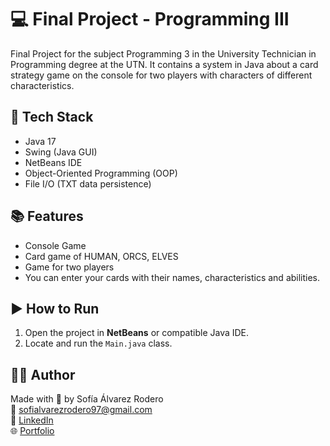 # 💻 Final Project - Programming III

Final Project for the subject Programming 3 in the University Technician in Programming degree at the UTN. It contains a system in Java about a card strategy game on the console for two players with characters of different characteristics.

## 🚀 Tech Stack

- Java 17
- Swing (Java GUI)
- NetBeans IDE
- Object-Oriented Programming (OOP)
- File I/O (TXT data persistence)

## 📚 Features

- Console Game
- Card game of HUMAN, ORCS, ELVES
- Game for two players
- You can enter your cards with their names, characteristics and abilities.

## ▶️ How to Run

1. Open the project in **NetBeans** or compatible Java IDE.
2. Locate and run the `Main.java` class.

## 🧑‍💻 Author  

Made with 💙 by Sofía Álvarez Rodero  
📧 sofialvarezrodero97@gmail.com  
🔗 [LinkedIn](https://www.linkedin.com/in/sofi-alvarez-rodero)  
🌐 [Portfolio](https://sofiaalvarezrodero.vercel.app)
